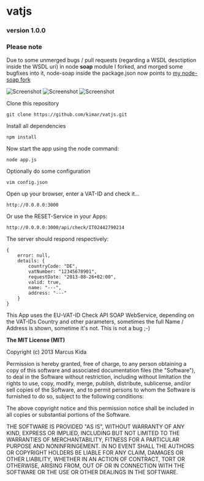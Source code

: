 # vatjs
### version 1.0.0
### Please note

Due to some unmerged bugs / pull requests (regarding a WSDL desctiption inside the WSDL uri) in node **soap** module I forked, and morged some bugfixes into it, node-soap inside the package.json now points to [my node-soap fork ](https://github.com/kimar/node-soap)

![Screenshot](http://kimar.github.io/screenshots/vatjs/1.0.0/vatjs1.png)
![Screenshot](http://kimar.github.io/screenshots/vatjs/1.0.0/vatjs2.png)
![Screenshot](http://kimar.github.io/screenshots/vatjs/1.0.0/vatjs2.png)

Clone this repository

```
git clone https://github.com/kimar/vatjs.git
```

Install all dependencies

```
npm install
```

Now start the app using the node command:

```
node app.js
```

Optionally do some configuration

```
vim config.json
```

Open up your browser, enter a VAT-ID and check it...

```
http://0.0.0.0:3000
```

Or use the RESET-Service in your Apps:

```
http://0.0.0.0:3000/api/check/IT02442790214
```

The server should respond respectively:

```
{
	error: null,
	details: {
		countryCode: "DE",
		vatNumber: "12345678901",
		requestDate: "2013-08-26+02:00",
		valid: true,
		name: "---",
		address: "---"
	}
}
```

This App uses the EU-VAT-ID Check API SOAP WebService, depending on the VAT-IDs Country and other parameters, sometimes the full Name / Address is shown, sometime it's not. This is not a bug ;-)

**The MIT License (MIT)**

Copyright (c) 2013 Marcus Kida

Permission is hereby granted, free of charge, to any person obtaining a copy of this software and associated documentation files (the "Software"), to deal in the Software without restriction, including without limitation the rights to use, copy, modify, merge, publish, distribute, sublicense, and/or sell copies of the Software, and to permit persons to whom the Software is furnished to do so, subject to the following conditions:

The above copyright notice and this permission notice shall be included in all copies or substantial portions of the Software.

THE SOFTWARE IS PROVIDED "AS IS", WITHOUT WARRANTY OF ANY KIND, EXPRESS OR IMPLIED, INCLUDING BUT NOT LIMITED TO THE WARRANTIES OF MERCHANTABILITY, FITNESS FOR A PARTICULAR PURPOSE AND NONINFRINGEMENT. IN NO EVENT SHALL THE AUTHORS OR COPYRIGHT HOLDERS BE LIABLE FOR ANY CLAIM, DAMAGES OR OTHER LIABILITY, WHETHER IN AN ACTION OF CONTRACT, TORT OR OTHERWISE, ARISING FROM, OUT OF OR IN CONNECTION WITH THE SOFTWARE OR THE USE OR OTHER DEALINGS IN THE SOFTWARE.

